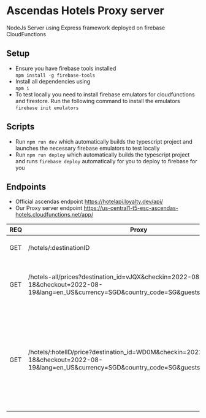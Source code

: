 # Ascendas Hotels Proxy server
NodeJs Server using Express framework deployed on firebase CloudFunctions

## Setup
- Ensure you have firebase tools installed <br/>
`npm install -g firebase-tools`<br/>
- Install all dependencies using<br/>
`npm i`
- To test locally you need to install firebase emulators for cloudfunctions and firestore. Run the following command to install the emulators <br/>
`firebase init emulators`

## Scripts
- Run `npm run dev` which automatically builds the typescript project and launches the necessary firebase emulators to test locally
- Run `npm run deploy` which automatically builds the typescript project and runs `firebase deploy` automatically for you to deploy to firebase for you


## Endpoints
- Official ascendas endpoint https://hotelapi.loyalty.dev/api/ <br/>
- Our Proxy server endpoint https://us-central1-t5-esc-ascendas-hotels.cloudfunctions.net/app/

| REQ | Proxy                                                                                                                                           | Ascendas                                                                                                                                        | Returns                                                                                                                                            |
|-----|-------------------------------------------------------------------------------------------------------------------------------------------------|-------------------------------------------------------------------------------------------------------------------------------------------------|----------------------------------------------------------------------------------------------------------------------------------------------------|
| GET | /hotels/:destinationID                                                                                                                          | /hotels/:destinationID                                                                                                                          | "gets all hotel details given a destination id                                                                                                     |
| GET | /hotels-all/prices?destination_id=vJQX&checkin=2022-08-18&checkout=2022-08-19&lang=en_US&currency=SGD&country_code=SG&guests=2&partner_id=1     | /hotels/prices?destination_id=vJQX&checkin=2022-08-18&checkout=2022-08-19&lang=en_US&currency=SGD&country_code=SG&guests=2&partner_id=2         | gets all hotels generic prices, u can put the search params query as shown                                                                         |
| GET | /hotels/:hotelID/price?destination_id=WD0M&checkin=2022-08-18&checkout=2022-08-19&lang=en_US&currency=SGD&country_code=SG&guests=2&partner_id=1 | /hotels/:hotelID/price?destination_id=WD0M&checkin=2022-08-18&checkout=2022-08-19&lang=en_US&currency=SGD&country_code=SG&guests=2&partner_id=2 | gets specific hotel price, given a specific :hotelID.Search query works the same way as their endpoint too example: replace :hotelID with diH7 |

